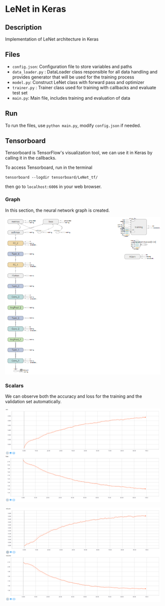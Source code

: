 # LeNet in Keras

## Description
Implementation of LeNet architecture in Keras

## Files
* `config.json`: Configuration file to store variables and paths
* `data_loader.py` : DataLoader class responsible for all data handling and provides generator that will be used for the training process
* `model.py`: Construct LeNet class with forward pass and optimizer 
* `trainer.py` : Trainer class used for training with callbacks and evaluate test set 
* `main.py`: Main file, includes training and evaluation of data

## Run 
To run the files, use `python main.py`, modify `config.json` if needed.

## Tensorboard
Tensorboard is TensorFlow's visualization tool, we can use it in Keras by calling 
it in the callbacks.

To access Tensorboard, run in the terminal 

`tensorboard --logdir tensorboard/LeNet_tf/` 

then go to `localhost:6006` in your web browser.

### Graph 
In this section, the neural network graph is created.

<p align="center">
	<img src="images/tensorboard_graph.PNG" style="width: 50%, height: 50%">
</p>

### Scalars
We can observe both the accuracy and loss for the training and the validation set 
automatically. 

<p align="center">
  <img src="images/tensorboard_scalar_train.PNG" style="width: 50%, height: 50%">
</p>

<p align="center">
  <img src="images/tensorboard_scalar_validation.PNG" style="width: 50%, height: 50%">
</p>